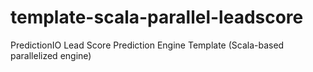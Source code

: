 # template-scala-parallel-leadscore
PredictionIO Lead Score Prediction Engine Template (Scala-based parallelized engine)

